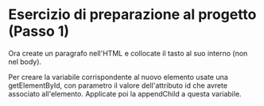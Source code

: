 # Esercizio di preparazione al progetto (Passo 1)

Ora create un paragrafo nell'HTML e collocate il tasto al suo interno (non nel body).

Per creare la variabile corrispondente al nuovo elemento usate una getElementById, con parametro il valore dell'attributo id che avrete associato all'elemento. Applicate poi la appendChild a questa variabile.
